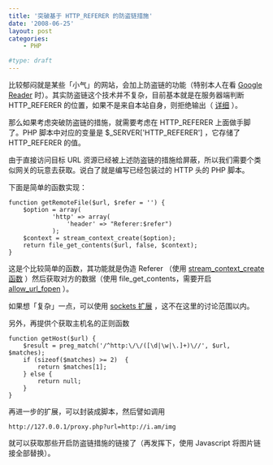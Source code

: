 ```yaml
---
title: '突破基于 HTTP_REFERER 的防盗链措施'
date: '2008-06-25'
layout: post
categories:
    - PHP

#type: draft
---
```


比较郁闷就是某些「小气」的网站，会加上防盗链的功能（特别本人在看  [Google Reader](http://www.google.com/reader/)  时）。其实防盗链这个技术并不复杂，目前基本就是在服务器端判断 HTTP_REFERER 的位置，如果不是来自本站自身，则拒绝输出（ [详细](http://www.williamlong.info/archives/266.html) ）。

那么如果考虑突破防盗链的措施，就需要考虑在 HTTP_REFERER 上面做手脚了。PHP 脚本中对应的变量是 $_SERVER['HTTP_REFERER'] ，它存储了 HTTP_REFERER 的值。

由于直接访问目标 URL 资源已经被上述防盗链的措施给屏蔽，所以我们需要个类似网关的玩意去获取。说白了就是编写已经包装过的 HTTP 头的 PHP 脚本。

下面是简单的函数实现：

```
function getRemoteFile($url, $refer = '') {
    $option = array(
            'http' => array(
                'header' => "Referer:$refer")
            );
    $context = stream_context_create($option);
    return file_get_contents($url, false, $context);
}
```

这是个比较简单的函数，其功能就是伪造 Referer （使用  [stream_context_create 函数](http://cn2.php.net/stream_context_create) ）然后获取对方的数据（使用 file_get_contents，需要开启  [allow_url_fopen](http://cn.php.net/manual/en/features.remote-files.php)  ）。

如果想「复杂」一点，可以使用  [sockets 扩展](http://cn2.php.net/manual/en/book.sockets.php) ，这不在这里的讨论范围以内。

另外，再提供个获取主机名的正则函数

```
function getHost($url) {
    $result = preg_match('/^http:\/\/([\d|\w|\.]+)\//', $url, $matches);
    if (sizeof($matches) >= 2)  {
        return $matches[1];
    } else {
        return null;
    }
}
```

再进一步的扩展，可以封装成脚本，然后譬如调用

    http://127.0.0.1/proxy.php?url=http://i.am/img

就可以获取那些开启防盗链措施的链接了（再发挥下，使用 Javascript 将图片链接全部替换）。
